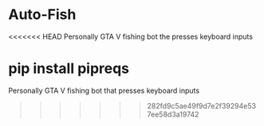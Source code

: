 # Auto-Fish
<<<<<<< HEAD
Personally GTA V fishing bot the presses keyboard inputs








pip install pipreqs
=======
Personally GTA V fishing bot that presses keyboard inputs
>>>>>>> 282fd9c5ae49f9d7e2f39294e537ee58d3a19742
